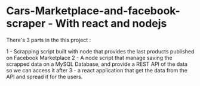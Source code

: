 # Cars-Marketplace-and-facebook-scraper - With react and nodejs


There's 3 parts in the this project :

 1 - Scrapping script built with node that provides the last products published on Facebook Marketplace
 2 - A node script that manage saving the scrapped data on a MySQL Database, and provide a REST API of the data so we can access it after
 3 - a react application that get the data from the API and spread it for the users.

